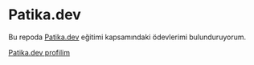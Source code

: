 # Patika.dev
Bu repoda [Patika.dev](www.patika.dev) eğitimi kapsamındaki ödevlerimi bulunduruyorum.

[Patika.dev profilim](https://app.patika.dev/adamblue)
